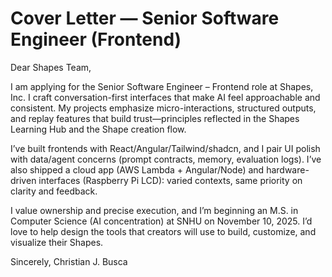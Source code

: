 # Cover Letter — Senior Software Engineer (Frontend)

Dear Shapes Team,

I am applying for the Senior Software Engineer – Frontend role at Shapes, Inc. I craft conversation-first interfaces that make AI feel approachable and consistent. My projects emphasize micro-interactions, structured outputs, and replay features that build trust—principles reflected in the Shapes Learning Hub and the Shape creation flow.

I’ve built frontends with React/Angular/Tailwind/shadcn, and I pair UI polish with data/agent concerns (prompt contracts, memory, evaluation logs). I’ve also shipped a cloud app (AWS Lambda + Angular/Node) and hardware-driven interfaces (Raspberry Pi LCD): varied contexts, same priority on clarity and feedback.

I value ownership and precise execution, and I’m beginning an M.S. in Computer Science (AI concentration) at SNHU on November 10, 2025. I’d love to help design the tools that creators will use to build, customize, and visualize their Shapes.

Sincerely,
Christian J. Busca
